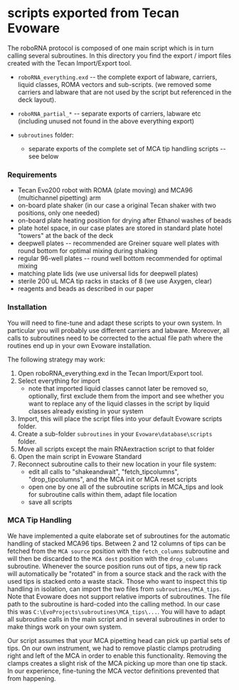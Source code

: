# scripts exported from Tecan Evoware

The roboRNA protocol is composed of one main script which is in turn calling several subroutines. In this directory you find the export / import files created with the Tecan Import/Export tool.

* `roboRNA_everything.exd` -- the complete export of labware, carriers, liquid classes, ROMA vectors and sub-scripts. (we removed some carriers and labware that are not used by the script but referenced in the deck layout).

* `roboRNA_partial_*` -- separate exports of carriers, labware etc (including unused not found in the above everything export)

* `subroutines` folder:

  * separate exports of the complete set of MCA tip handling scripts -- see below

### Requirements

* Tecan Evo200 robot with ROMA (plate moving) and MCA96 (multichannel pipetting) arm
* on-board plate shaker (in our case a original Tecan shaker with two positions, only one needed)
* on-board plate heating position for drying after Ethanol washes of beads
* plate hotel space, in our case plates are stored in standard plate hotel "towers" at the back of the deck
* deepwell plates -- recommended are Greiner square well plates with round bottom for optimal mixing during shaking
* regular 96-well plates -- round well bottom recommended for optimal mixing
* matching plate lids (we use universal lids for deepwell plates)
* sterile 200 uL MCA tip racks in stacks of 8 (we use Axygen, clear)
* reagents and beads as described in our paper

### Installation

You will need to fine-tune and adapt these scripts to your own system. In particular you will probably use different carriers and labware. Moreover, all calls to subroutines need to be corrected to the actual file path where the routines end up in your own Evoware installation.

The following strategy may work:

1. Open roboRNA_everything.exd in the Tecan Import/Export tool.
2. Select everything for import
   - note that imported liquid classes cannot later be removed so, optionally, first exclude them from the import and see whether you want to replace any of the liquid classes in the script by liquid classes already existing in your system
3. Import, this will place the script files into your default Evoware scripts folder.
4. Create a sub-folder `subroutines` in your `Evoware\database\scripts` folder.
5. Move all scripts except the main RNAextraction script to that folder
6. Open the main script in Evoware Standard
7. Reconnect subroutine calls to their new location in your file system:
   - edit all calls to "shakeandwait", "fetch_tipcolumns", "drop_tipcolumns", and the MCA init or MCA reset scripts
   - open one by one all of the subroutine scripts in MCA_tips and look for subroutine calls within them, adapt file location
   - save all scripts


### MCA Tip Handling

We have implemented a quite elaborate set of subroutines for the automatic handling of stacked MCA96 tips. Between 2 and 12 columns of tips can be fetched from the `MCA source` position with the `fetch_columns` subroutine and will then be discarded to the `MCA dest` position with the `drop_columns` subroutine. Whenever the source position runs out of tips, a new tip rack will automatically be "rotated" in from a source stack and the rack with the used tips is stacked onto a waste stack. Those who want to inspect this tip handling in isolation, can import the two files from `subroutines/MCA_tips`. Note that Evoware does not support relative imports of subroutines. The file path to the subroutine is hard-coded into the calling method. In our case this was `C:\EvoProjects\subroutines\MCA_tips\...`. You will have to adapt all subroutine calls in the main script and in several subroutines in order to make things work on your own system.
 
Our script assumes that your MCA pipetting head can pick up partial sets of tips. On our own instrument, we had to remove  plastic clamps protruding right and left of the MCA in order to enable this functionality. Removing the clamps creates a slight risk of the MCA picking up more than one tip stack. In our experience, fine-tuning the MCA vector definitions prevented that from happening.
